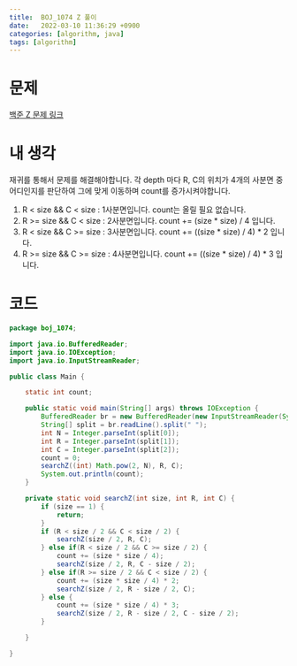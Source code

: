 ```yaml
---
title:  BOJ_1074 Z 풀이
date:   2022-03-10 11:36:29 +0900
categories: [algorithm, java]
tags: [algorithm]
---
```


# 문제
[백준 Z 문제 링크](https://www.acmicpc.net/problem/1074)
# 내 생각
재귀를 통해서 문제를 해결해야합니다. 각 depth 마다 R, C의 위치가 4개의 사분면 중 어디인지를 판단하여 그에 맞게 이동하며 count를 증가시켜야합니다.
1. R < size && C < size : 1사분면입니다. count는 올릴 필요 없습니다.
2. R >= size && C < size : 2사분면입니다. count += (size * size) / 4 입니다.
3. R < size && C >= size : 3사분면입니다. count += ((size * size) / 4) * 2 입니다.
4. R >= size && C >= size : 4사분면입니다. count += ((size * size) / 4) * 3 입니다.

# 코드

```java
package boj_1074;

import java.io.BufferedReader;
import java.io.IOException;
import java.io.InputStreamReader;

public class Main {

    static int count;

    public static void main(String[] args) throws IOException {
        BufferedReader br = new BufferedReader(new InputStreamReader(System.in));
        String[] split = br.readLine().split(" ");
        int N = Integer.parseInt(split[0]);
        int R = Integer.parseInt(split[1]);
        int C = Integer.parseInt(split[2]);
        count = 0;
        searchZ((int) Math.pow(2, N), R, C);
        System.out.println(count);
    }

    private static void searchZ(int size, int R, int C) {
        if (size == 1) {
            return;
        }
        if (R < size / 2 && C < size / 2) {
            searchZ(size / 2, R, C);
        } else if(R < size / 2 && C >= size / 2) {
            count += (size * size / 4);
            searchZ(size / 2, R, C - size / 2);
        } else if(R >= size / 2 && C < size / 2) {
            count += (size * size / 4) * 2;
            searchZ(size / 2, R - size / 2, C);
        } else {
            count += (size * size / 4) * 3;
            searchZ(size / 2, R - size / 2, C - size / 2);
        }

    }

}


```
